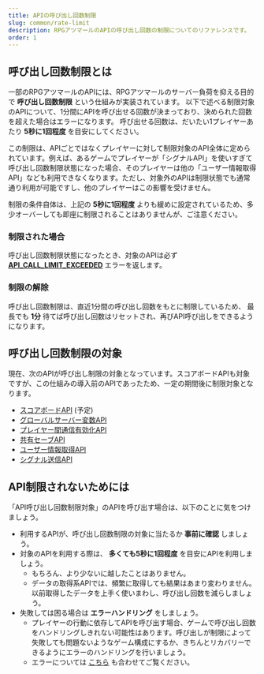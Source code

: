 ```yaml
---
title: APIの呼び出し回数制限
slug: common/rate-limit
description: RPGアツマールのAPIの呼び出し回数の制限についてのリファレンスです。
order: 1
---
```


## 呼び出し回数制限とは
一部のRPGアツマールのAPIには、RPGアツマールのサーバー負荷を抑える目的で **呼び出し回数制限** という仕組みが実装されています。
以下で述べる制限対象のAPIについて、1分間にAPIを呼び出せる回数が決まっており、決められた回数を超えた場合はエラーになります。
呼び出せる回数は、だいたい1プレイヤーあたり **5秒に1回程度** を目安にしてください。

この制限は、APIごとではなくプレイヤーに対して制限対象のAPI全体に定められています。例えば、あるゲームでプレイヤーが「シグナルAPI」を使いすぎて呼び出し回数制限状態になった場合、そのプレイヤーは他の「ユーザー情報取得API」なども利用できなくなります。ただし、対象外のAPIは制限状態でも通常通り利用が可能ですし、他のプレイヤーはこの影響を受けません。

制限の条件自体は、上記の **5秒に1回程度** よりも緩めに設定されているため、多少オーバーしても即座に制限されることはありませんが、ご注意ください。

### 制限された場合
呼び出し回数制限状態になったとき、対象のAPIは必ず **[API_CALL_LIMIT_EXCEEDED](/common/errors)** エラーを返します。

### 制限の解除
呼び出し回数制限は、直近1分間の呼び出し回数をもとに制限しているため、
最長でも **1分** 待てば呼び出し回数はリセットされ、再びAPI呼び出しをできるようになります。


## 呼び出し回数制限の対象
現在、次のAPIが呼び出し制限の対象となっています。スコアボードAPIも対象ですが、この仕組みの導入前のAPIであったため、一定の期間後に制限対象となります。

- [スコアボードAPI](/scoreboard) (予定)
- [グローバルサーバー変数API](/global-server-variable)
- [プレイヤー間通信有効化API](/common/interplayer)
- [共有セーブAPI](/shared-save)
- [ユーザー情報取得API](/user)
- [シグナル送信API](/signal)


## API制限されないためには
「API呼び出し回数制限対象」のAPIを呼び出す場合は、以下のことに気をつけましょう。

- 利用するAPIが、呼び出し回数制限の対象に当たるか **事前に確認** しましょう。
- 対象のAPIを利用する際は、 **多くても5秒に1回程度** を目安にAPIを利用しましょう。
  - もちろん、より少ないに越したことはありません。
  - データの取得系APIでは、頻繁に取得しても結果はあまり変わりません。以前取得したデータを上手く使いまわし、呼び出し回数を減らしましょう。
- 失敗しては困る場合は **エラーハンドリング** をしましょう。
  - プレイヤーの行動に依存してAPIを呼び出す場合、ゲームで呼び出し回数をハンドリングしきれない可能性はあります。呼び出しが制限によって失敗しても問題ないようなゲーム構成にするか、きちんとリカバリーできるようにエラーのハンドリングを行いましょう。
  - エラーについては [こちら](/common/errors) も合わせてご覧ください。
